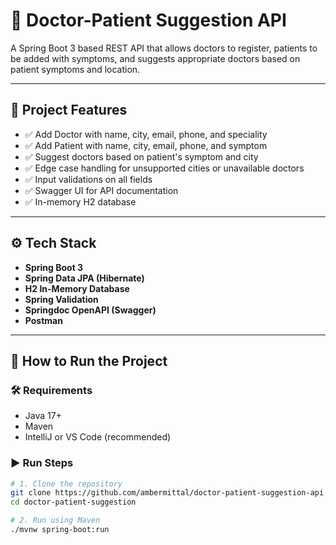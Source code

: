 # 🏥 Doctor-Patient Suggestion API

A Spring Boot 3 based REST API that allows doctors to register, patients to be added with symptoms, and suggests appropriate doctors based on patient symptoms and location.

---

## 📌 Project Features

- ✅ Add Doctor with name, city, email, phone, and speciality
- ✅ Add Patient with name, city, email, phone, and symptom
- ✅ Suggest doctors based on patient's symptom and city
- ✅ Edge case handling for unsupported cities or unavailable doctors
- ✅ Input validations on all fields
- ✅ Swagger UI for API documentation
- ✅ In-memory H2 database

---

## ⚙️ Tech Stack

- **Spring Boot 3**
- **Spring Data JPA (Hibernate)**
- **H2 In-Memory Database**
- **Spring Validation**
- **Springdoc OpenAPI (Swagger)**
- **Postman**

---

## 🚀 How to Run the Project

### 🛠️ Requirements

- Java 17+
- Maven
- IntelliJ or VS Code (recommended)

### ▶️ Run Steps

```bash
# 1. Clone the repository
git clone https://github.com/ambermittal/doctor-patient-suggestion-api
cd doctor-patient-suggestion

# 2. Run using Maven
./mvnw spring-boot:run